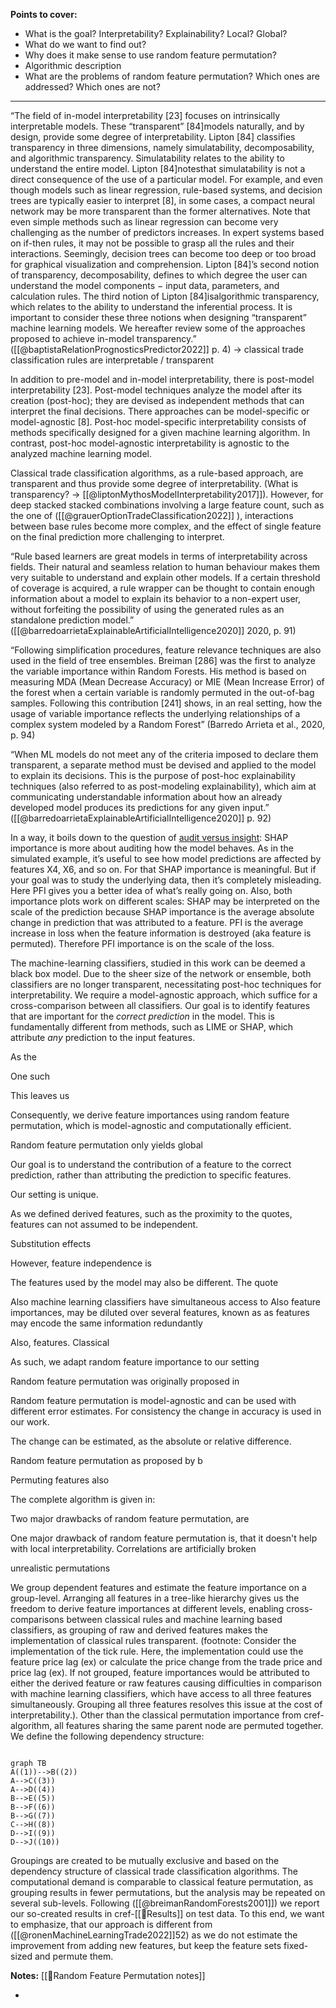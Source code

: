 
**Points to cover:**
- What is the goal? Interpretability? Explainability? Local? Global?
- What do we want to find out?
- Why does it make sense to use random feature permutation?
- Algorithmic description
- What are the problems of random feature permutation? Which ones are addressed? Which ones are not?
---

“The field of in-model interpretability [23] focuses on intrinsically interpretable models. These “transparent” [84]models naturally, and by design, provide some degree of interpretability. Lipton [84] classifies transparency in three dimensions, namely simulatability, decomposability, and algorithmic transparency. Simulatability relates to the ability to understand the entire model. Lipton [84]notesthat simulatability is not a direct consequence of the use of a particular model. For example, and even though models such as linear regression, rule-based systems, and decision trees are typically easier to interpret [8], in some cases, a compact neural network may be more transparent than the former alternatives. Note that even simple methods such as linear regression can become very challenging as the number of predictors increases. In expert systems based on if-then rules, it may not be possible to grasp all the rules and their interactions. Seemingly, decision trees can become too deep or too broad for graphical visualization and comprehension. Lipton [84]’s second notion of transparency, decomposability, defines to which degree the user can understand the model components − input data, parameters, and calculation rules. The third notion of Lipton [84]isalgorithmic transparency, which relates to the ability to understand the inferential process. It is important to consider these three notions when designing “transparent” machine learning models. We hereafter review some of the approaches proposed to achieve in-model transparency.” ([[@baptistaRelationPrognosticsPredictor2022]] p. 4) -> classical trade classification rules are interpretable / transparent

In addition to pre-model and in-model interpretability, there is post-model interpretability [23]. Post-model techniques analyze the model after its creation (post-hoc); they are devised as independent methods that can interpret the final decisions. There approaches can be model-specific or model-agnostic [8]. Post-hoc model-specific interpretability consists of methods specifically designed for a given machine learning algorithm. In contrast, post-hoc model-agnostic interpretability is agnostic to the analyzed machine learning model.

Classical trade classification algorithms, as a rule-based approach, are transparent and thus provide some degree of interpretability. (What is transparency? -> [[@liptonMythosModelInterpretability2017]]). However, for deep stacked stacked combinations involving a large feature count, such as the one of ([[@grauerOptionTradeClassification2022]] ), interactions between base rules become more complex, and the effect of single feature on the final prediction more challenging to interpret. 

“Rule based learners are great models in terms of interpretability across fields. Their natural and seamless relation to human behaviour makes them very suitable to understand and explain other models. If a certain threshold of coverage is acquired, a rule wrapper can be thought to contain enough information about a model to explain its behavior to a non-expert user, without forfeiting the possibility of using the generated rules as an standalone prediction model.” ([[@barredoarrietaExplainableArtificialIntelligence2020]] 2020, p. 91)

“Following simplification procedures, feature relevance techniques are also used in the field of tree ensembles. Breiman [286] was the first to analyze the variable importance within Random Forests. His method is based on measuring MDA (Mean Decrease Accuracy) or MIE (Mean Increase Error) of the forest when a certain variable is randomly permuted in the out-of-bag samples. Following this contribution [241] shows, in an real setting, how the usage of variable importance reflects the underlying relationships of a complex system modeled by a Random Forest” (Barredo Arrieta et al., 2020, p. 94)

“When ML models do not meet any of the criteria imposed to declare them transparent, a separate method must be devised and applied to the model to explain its decisions. This is the purpose of post-hoc explainability techniques (also referred to as post-modeling explainability), which aim at communicating understandable information about how an already developed model produces its predictions for any given input.” ([[@barredoarrietaExplainableArtificialIntelligence2020]] p. 92)

In a way, it boils down to the question of [audit versus insight](https://mindfulmodeler.substack.com/p/audit-or-insight-know-your-interpretation): SHAP importance is more about auditing how the model behaves. As in the simulated example, it’s useful to see how model predictions are affected by features X4, X6, and so on. For that SHAP importance is meaningful. But if your goal was to study the underlying data, then it’s completely misleading. Here PFI gives you a better idea of what’s really going on. Also, both importance plots work on different scales: SHAP may be interpreted on the scale of the prediction because SHAP importance is the average absolute change in prediction that was attributed to a feature. PFI is the average increase in loss when the feature information is destroyed (aka feature is permuted). Therefore PFI importance is on the scale of the loss.

The machine-learning classifiers, studied in this work can be deemed a black box model. Due to the sheer size of the network or ensemble, both classifiers are no longer transparent, necessitating post-hoc techniques for interpretability. We require a model-agnostic approach, which suffice for a cross-comparison between all classifiers. Our goal is to identify features that are important for the *correct prediction* in the model. This is fundamentally different from methods, such as LIME or SHAP, which attribute *any* prediction to the input features. 








As the 

One such 

This leaves us 


Consequently, we derive feature importances using random feature permutation, which is model-agnostic and computationally efficient.

Random feature permutation only yields global 


Our goal is to understand the contribution of a feature to the correct prediction, rather than attributing the prediction to specific features. 

Our setting is unique. 

As we defined derived features, such as the proximity to the quotes, features can not assumed to be independent. 

Substitution effects

However, feature independence is 

The features used by the model may also be different. The quote

Also machine learning classifiers have simultaneous access to 
Also feature importances, may be diluted over several features, known as as features may encode the same information redundantly

Also, features. Classical 

As such, we adapt random feature importance to our setting 

Random feature permutation was originally proposed in 


Random feature permutation is model-agnostic and can be used with different error estimates. For consistency the change in accuracy is used in our work.

The change can be estimated, as the absolute or relative difference.

Random feature permutation as proposed by b

Permuting features also

The complete algorithm is given in:

Two major drawbacks of random feature permutation, are 

One major drawback of random feature permutation is, that it doesn't help with local interpretability. Correlations are artificially broken

unrealistic permutations

We group dependent features and estimate the feature importance on a group-level. Arranging all features in a tree-like hierarchy gives us the freedom to derive feature importances at different levels, enabling cross-comparisons between classical rules and machine learning based classifiers, as grouping of raw and derived features makes the implementation of classical rules transparent. (footnote: Consider the implementation of the tick rule. Here, the implementation could use the feature price lag (ex) or calculate the price change from the trade price and price lag (ex). If not grouped, feature importances would be attributed to either the derived feature or raw features causing difficulties in comparison with machine learning classifiers, which have access to all three features simultaneously. Grouping all three features resolves this issue at the cost of interpretability.). Other than the classical permutation importance from cref-algorithm, all features sharing the same parent node are permuted together. We define the following dependency structure:

```mermaid

graph TB 
A((1))-->B((2))
A-->C((3))
A-->D((4))
B-->E((5)) 
B-->F((6))
B-->G((7))
C-->H((8))
D-->I((9))
D-->J((10))
```
Groupings are created to be mutually exclusive and based on the dependency structure of classical trade classification algorithms. The computational demand is comparable to classical feature permutation, as grouping results in fewer permutations, but the analysis may be repeated on several sub-levels. Following ([[@breimanRandomForests2001]]) we report our so-created results in cref-[[🏅Results]] on test data. To this end, we want to emphasize, that our approach is different from ([[@ronenMachineLearningTrade2022]]52) as we do not estimate the improvement from adding new features, but keep the feature sets fixed-sized and permute them.

**Notes:**
[[🧭Random Feature Permutation notes]]


- 